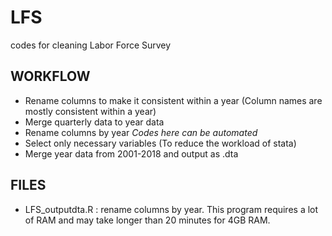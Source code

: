 # LFS
codes for cleaning Labor Force Survey

## WORKFLOW
- Rename columns to make it consistent within a year (Column names are mostly consistent within a year)
- Merge quarterly data to year data 
- Rename columns by year *Codes here can be automated*
- Select only necessary variables (To reduce the workload of stata)
- Merge year data from 2001-2018 and output as .dta

## FILES
- LFS_outputdta.R : rename columns by year. This program requires a lot of RAM and may take longer than 20 minutes for 4GB RAM.

